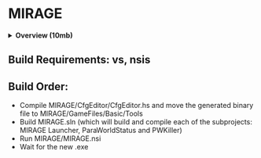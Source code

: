 # MIRAGE

<details>
<summary><b>Overview (10mb)</b></summary>
  
![overview_1](/overview/overview_1.png)
![overview_2](/overview/overview_2.png)
[![overview_3](/overview/overview_3.png)](https://discord.com/invite/t45bgRnH4c)
  
</details>


## Build Requirements: vs, nsis

## Build Order:
- Compile MIRAGE/CfgEditor/CfgEditor.hs and move the generated binary file to MIRAGE/GameFiles/Basic/Tools
- Build MIRAGE.sln (which will build and compile each of the subprojects: MIRAGE Launcher, ParaWorldStatus and PWKiller)
- Run MIRAGE/MIRAGE.nsi
- Wait for the new .exe
